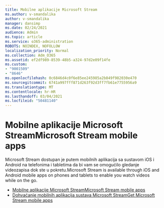 ```yaml
---
title: Mobilne aplikacije Microsoft Stream
ms.author: v-smandalika
author: v-smandalika
manager: dansimp
ms.date: 02/24/2021
audience: Admin
ms.topic: article
ms.service: o365-administration
ROBOTS: NOINDEX, NOFOLLOW
localization_priority: Normal
ms.collection: Adm_O365
ms.assetid: ef2df989-8539-48b5-a324-97d2e09f14fe
ms.custom:
- "9001509"
- "8646"
ms.openlocfilehash: 0c6846d4c0f6e85ee245985a2b849f982030e470
ms.sourcegitcommit: 6741a997fff871d263f92d3ff7fb61e7755956a9
ms.translationtype: MT
ms.contentlocale: hr-HR
ms.lasthandoff: 03/04/2021
ms.locfileid: "50481140"
---
```

# <a name="microsoft-stream-mobile-apps"></a><span data-ttu-id="019a8-102">Mobilne aplikacije Microsoft Stream</span><span class="sxs-lookup"><span data-stu-id="019a8-102">Microsoft Stream mobile apps</span></span>

<span data-ttu-id="019a8-103">Microsoft Stream dostupan je putem mobilnih aplikacija sa sustavom iOS i Android na telefonima i tabletima da bi vam se omogućilo gledanje videozapisa dok ste u pokretu.</span><span class="sxs-lookup"><span data-stu-id="019a8-103">Microsoft Stream is available through iOS and Android mobile apps on phones and tablets to enable you watch videos while on the go.</span></span>

- [<span data-ttu-id="019a8-104">Mobilne aplikacije Microsoft Stream</span><span class="sxs-lookup"><span data-stu-id="019a8-104">Microsoft Stream mobile apps</span></span>](https://docs.microsoft.com/stream/mobile-apps-overview)
- [<span data-ttu-id="019a8-105">Dohvaćanje mobilnih aplikacija sustava Microsoft Stream</span><span class="sxs-lookup"><span data-stu-id="019a8-105">Get Microsoft Stream mobile apps</span></span>](https://docs.microsoft.com/stream/mobile-get-apps)
